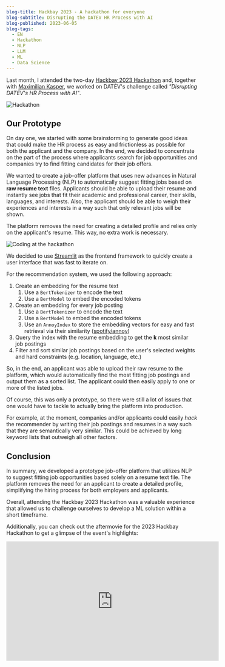 ```yaml
---
blog-title: Hackbay 2023 - A hackathon for everyone
blog-subtitle: Disrupting the DATEV HR Process with AI
blog-published: 2023-06-05
blog-tags:
  - EN
  - Hackathon
  - NLP
  - LLM
  - ML
  - Data Science
---
```


Last month, I attended the two-day [Hackbay 2023 Hackathon](https://www.hackbay.de/) and, together with [Maximilian Kasper](https://www.linkedin.com/in/maximilian-kasper-693648174/), we worked on DATEV's challenge called *"Disrupting DATEV's HR Process with AI"*.

![Hackathon](/images/hackbay.jpg)

## Our Prototype 

On day one, we started with some brainstorming to generate good ideas that could make the HR process as easy and frictionless as possible for both the applicant and the company. In the end, we decided to concentrate on the part of the process where applicants search for job opportunities and companies try to find fitting candidates for their job offers.

We wanted to create a job-offer platform that uses new advances in Natural Language Processing (NLP) to automatically suggest fitting jobs based on **raw resume text** files. Applicants should be able to upload their resume and instantly see jobs that fit their academic and professional career, their skills, languages, and interests. Also, the applicant should be able to weigh their experiences and interests in a way such that only relevant jobs will be shown.

The platform removes the need for creating a detailed profile and relies only on the applicant's resume. This way, no extra work is necessary.

![Coding at the hackathon](/images/hackbay_mac.jpg)


We decided to use [Streamlit](https://streamlit.io/) as the frontend framework to quickly create a user interface that was fast to iterate on. 

For the recommendation system, we used the following approach:
1. Create an embedding for the resume text 
	1. Use a `BertTokenizer` to encode the text 
	2. Use a `BertModel` to embed the encoded tokens 
2. Create an embedding for every job posting 
	1. Use a `BertTokenizer` to encode the text 
	2. Use a `BertModel` to embed the encoded tokens 
	3. Use an `AnnoyIndex` to store the embedding vectors for easy and fast retrieval via their similarity  ([spotify/annoy](https://github.com/spotify/annoy))
3. Query the index with the resume embedding to get the **k** most similar job postings 
4. Filter and sort similar job postings based on the user's selected weights and hard constraints (e.g. location, language, etc.)

So, in the end, an applicant was able to upload their raw resume to the platform, which would automatically find the most fitting job postings and output them as a sorted list. The applicant could then easily apply to one or more of the listed jobs. 

Of course, this was only a prototype, so there were still a lot of issues that one would have to tackle to actually bring the platform into production.

For example, at the moment, companies and/or applicants could easily *hack* the recommender by writing their job postings and resumes in a way such that they are semantically very similar. This could be achieved by long keyword lists that outweigh all other factors.

## Conclusion 

In summary, we developed a prototype job-offer platform that utilizes NLP to suggest fitting job opportunities based solely on a resume text file. The platform removes the need for an applicant to create a detailed profile, simplifying the hiring process for both employers and applicants. 

Overall, attending the Hackbay 2023 Hackathon was a valuable experience that allowed us to challenge ourselves to develop a ML solution within a short timeframe.

Additionally, you can check out the aftermovie for the 2023 Hackbay Hackathon to get a glimpse of the event's highlights:

<iframe width="560" height="315" src="https://www.youtube-nocookie.com/embed/IyNvbw1OFq4" title="YouTube video player" frameborder="0" allow="accelerometer; autoplay; clipboard-write; encrypted-media; gyroscope; picture-in-picture; web-share" allowfullscreen></iframe>